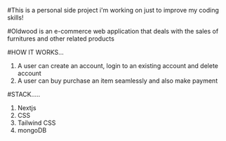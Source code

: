 #This is a personal side project i'm working on just to improve my coding skills!

#Oldwood is an e-commerce web application that deals with the sales of furnitures and other related products

#HOW IT WORKS...
1. A user can create an account, login to an existing account and delete account
2. A user can buy purchase an item seamlessly and also make payment

#STACK.....
1. Nextjs
2. CSS
3. Tailwind CSS
4. mongoDB

